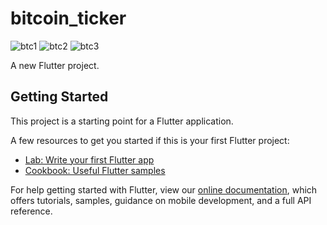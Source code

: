 # bitcoin_ticker
![btc1](https://user-images.githubusercontent.com/66847518/122931816-dbb5bb80-d38a-11eb-846b-ff5350e77e49.jpg)
![btc2](https://user-images.githubusercontent.com/66847518/122931837-df494280-d38a-11eb-8bd3-5d5f64391971.jpg)
![btc3](https://user-images.githubusercontent.com/66847518/122931850-e2dcc980-d38a-11eb-878f-787f60f66e6d.jpg)

A new Flutter project.

## Getting Started

This project is a starting point for a Flutter application.

A few resources to get you started if this is your first Flutter project:

- [Lab: Write your first Flutter app](https://flutter.dev/docs/get-started/codelab)
- [Cookbook: Useful Flutter samples](https://flutter.dev/docs/cookbook)

For help getting started with Flutter, view our
[online documentation](https://flutter.dev/docs), which offers tutorials,
samples, guidance on mobile development, and a full API reference.
